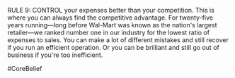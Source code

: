 RULE 9: CONTROL your expenses better than your competition. This is where you can always find the competitive advantage. For twenty-five years running—long before Wal-Mart was known as the nation's largest retailer—we ranked number one in our industry for the lowest ratio of expenses to sales. You can make a lot of different mistakes and still recover if you run an efficient operation. Or you can be brilliant and still go out of business if you're too inefficient.

#CoreBelief 